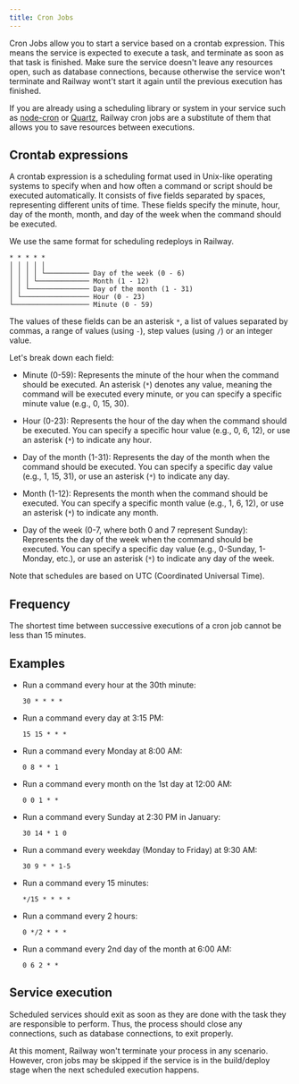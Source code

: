 ```yaml
---
title: Cron Jobs
---
```


Cron Jobs allow you to start a service based on a crontab expression. This means the service is expected to execute a task, and terminate as soon as that task is finished. Make sure the service doesn't leave any resources open, such as database connections, because otherwise the service won't terminate and Railway wont't start it again until the previous execution has finished.

If you are already using a scheduling library or system in your service such as [node-cron](https://www.npmjs.com/package/node-cron) or [Quartz](http://www.quartz-scheduler.org/), Railway cron jobs are a substitute of them that allows you to save resources between executions.

## Crontab expressions

A crontab expression is a scheduling format used in Unix-like operating systems to specify when and how often a command or script should be executed automatically. It consists of five fields separated by spaces, representing different units of time. These fields specify the minute, hour, day of the month, month, and day of the week when the command should be executed.

We use the same format for scheduling redeploys in Railway.

```
* * * * *
│ │ │ │ │
│ │ │ │ └─────────── Day of the week (0 - 6)
│ │ │ └───────────── Month (1 - 12)
│ │ └─────────────── Day of the month (1 - 31)
│ └───────────────── Hour (0 - 23)
└─────────────────── Minute (0 - 59)
```

The values of these fields can be an asterisk `*`, a list of values separated by commas, a range of values (using `-`), step values (using `/`) or an integer value.

Let's break down each field:

- Minute (0-59): Represents the minute of the hour when the command should be executed. An asterisk (`*`) denotes any value, meaning the command will be executed every minute, or you can specify a specific minute value (e.g., 0, 15, 30).

- Hour (0-23): Represents the hour of the day when the command should be executed. You can specify a specific hour value (e.g., 0, 6, 12), or use an asterisk (`*`) to indicate any hour.

- Day of the month (1-31): Represents the day of the month when the command should be executed. You can specify a specific day value (e.g., 1, 15, 31), or use an asterisk (`*`) to indicate any day.

- Month (1-12): Represents the month when the command should be executed. You can specify a specific month value (e.g., 1, 6, 12), or use an asterisk (`*`) to indicate any month.

- Day of the week (0-7, where both 0 and 7 represent Sunday): Represents the day of the week when the command should be executed. You can specify a specific day value (e.g., 0-Sunday, 1-Monday, etc.), or use an asterisk (`*`) to indicate any day of the week.

Note that schedules are based on UTC (Coordinated Universal Time).

## Frequency

The shortest time between successive executions of a cron job cannot be less than 15 minutes.

## Examples

- Run a command every hour at the 30th minute:

  `30 * * * *`

- Run a command every day at 3:15 PM:

  `15 15 * * *`

- Run a command every Monday at 8:00 AM:

  `0 8 * * 1`

- Run a command every month on the 1st day at 12:00 AM:

  `0 0 1 * *`

- Run a command every Sunday at 2:30 PM in January:

  `30 14 * 1 0`

- Run a command every weekday (Monday to Friday) at 9:30 AM:

  `30 9 * * 1-5`

- Run a command every 15 minutes:

  `*/15 * * * *`

- Run a command every 2 hours:

  `0 */2 * * *`

- Run a command every 2nd day of the month at 6:00 AM:

  `0 6 2 * *`

## Service execution

Scheduled services should exit as soon as they are done with the task they are responsible to perform. Thus, the process should close any connections, such as database connections, to exit properly.

At this moment, Railway won't terminate your process in any scenario. However, cron jobs may be skipped if the service is in the build/deploy stage when the next scheduled execution happens.
